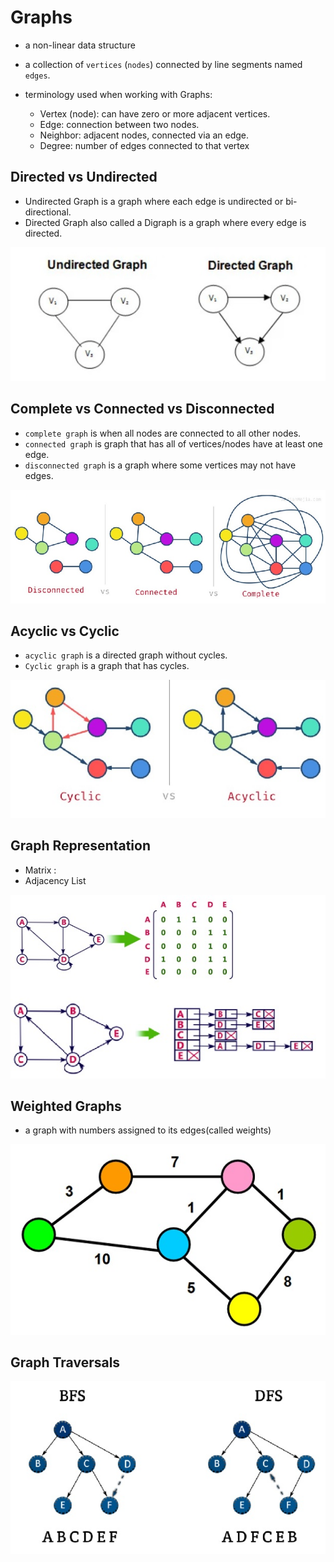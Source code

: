 # Graphs
* a non-linear data structure
* a collection of `vertices` (`nodes`) connected by line segments named `edges`.

* terminology used when working with Graphs:
    * Vertex (node): can have zero or more adjacent vertices.
    * Edge: connection between two nodes.
    * Neighbor: adjacent nodes, connected via an edge.
    * Degree: number of edges connected to that vertex

## Directed vs Undirected
* Undirected Graph is a graph where each edge is undirected or bi-directional.
* Directed Graph also called a Digraph is a graph where every edge is directed.

![Directed vs Undirected](./images/divsundi.jpg)

## Complete vs Connected vs Disconnected
* `complete graph` is when all nodes are connected to all other nodes.
* `connected graph` is graph that has all of vertices/nodes have at least one edge.
* `disconnected graph` is a graph where some vertices may not have edges.

![Complete vs Connected vs Disconnected](./images/condiscon.jpg)

## Acyclic vs Cyclic
* `acyclic graph` is a directed graph without cycles.
* `Cyclic graph` is a graph that has cycles.

![Acyclic vs Cyclic](./images/acyclic.jpg)


## Graph Representation
* Matrix :
* Adjacency List

![Graph Representation](./images/GraphRepresentation.jpg)

## Weighted Graphs
* a graph with numbers assigned to its edges(called weights)

![Weighted Graphs](./images/weighted.jpg)

## Graph Traversals

![Graph Traversals](./images/graphTraversals.jpg)





